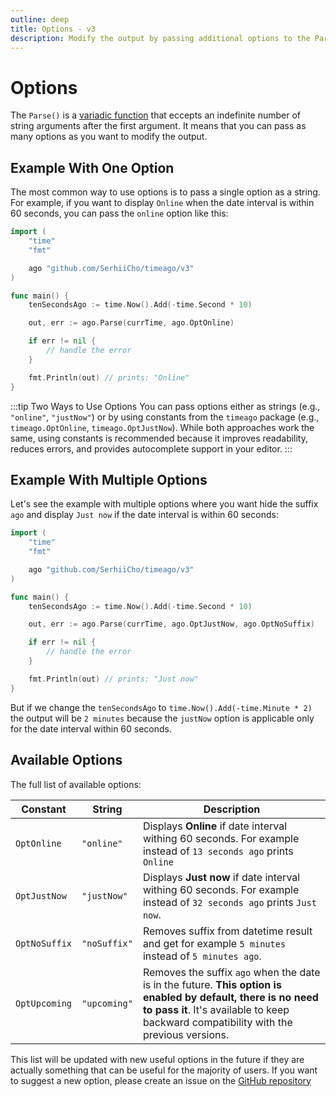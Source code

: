 ```yaml
---
outline: deep
title: Options - v3
description: Modify the output by passing additional options to the Parse function
---
```


# Options
The `Parse()` is a [variadic function](https://en.wikipedia.org/wiki/Variadic_function) that eccepts an indefinite number of string arguments after the first argument. It means that you can pass as many options as you want to modify the output.

## Example With One Option
The most common way to use options is to pass a single option as a string. For example, if you want to display `Online` when the date interval is within 60 seconds, you can pass the `online` option like this:

```go
import (
    "time"
    "fmt"

    ago "github.com/SerhiiCho/timeago/v3"
)

func main() {
    tenSecondsAgo := time.Now().Add(-time.Second * 10)

    out, err := ago.Parse(currTime, ago.OptOnline)

    if err != nil {
        // handle the error
    }

    fmt.Println(out) // prints: "Online"
}
```

:::tip Two Ways to Use Options
You can pass options either as strings (e.g., `"online"`, `"justNow"`) or by using constants from the `timeago` package (e.g., `timeago.OptOnline`, `timeago.OptJustNow`). While both approaches work the same, using constants is recommended because it improves readability, reduces errors, and provides autocomplete support in your editor.
:::

## Example With Multiple Options
Let's see the example with multiple options where you want hide the suffix `ago` and display `Just now` if the date interval is within 60 seconds:

```go
import (
    "time"
    "fmt"

    ago "github.com/SerhiiCho/timeago/v3"
)

func main() {
    tenSecondsAgo := time.Now().Add(-time.Second * 10)

    out, err := ago.Parse(currTime, ago.OptJustNow, ago.OptNoSuffix)

    if err != nil {
        // handle the error
    }

    fmt.Println(out) // prints: "Just now"
}
```

But if we change the `tenSecondsAgo` to `time.Now().Add(-time.Minute * 2)` the output will be `2 minutes` because the `justNow` option is applicable only for the date interval within 60 seconds.

## Available Options
The full list of available options:

| Constant | String | Description |
| --- | --- | --- |
| `OptOnline` | `"online"` | Displays **Online** if date interval withing 60 seconds. For example instead of `13 seconds ago` prints `Online` |
| `OptJustNow` | `"justNow"` | Displays **Just now** if date interval withing 60 seconds. For example instead of `32 seconds ago` prints `Just now`. |
| `OptNoSuffix` | `"noSuffix"` | Removes suffix from datetime result and get for example `5 minutes` instead of `5 minutes ago`. |
| `OptUpcoming` | `"upcoming"` | Removes the suffix `ago` when the date is in the future. **This option is enabled by default, there is no need to pass it**. It's available to keep backward compatibility with the previous versions. |

This list will be updated with new useful options in the future if they are actually something that can be useful for the majority of users. If you want to suggest a new option, please create an issue on the [GitHub repository](https://github.com/SerhiiCho/timeago/issues)